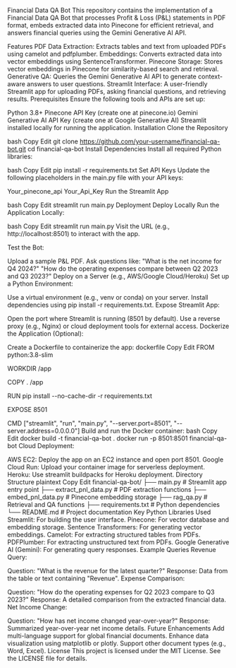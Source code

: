 Financial Data QA Bot
This repository contains the implementation of a Financial Data QA Bot that processes Profit & Loss (P&L) statements in PDF format, embeds extracted data into Pinecone for efficient retrieval, and answers financial queries using the Gemini Generative AI API.

Features
PDF Data Extraction: Extracts tables and text from uploaded PDFs using camelot and pdfplumber.
Embeddings: Converts extracted data into vector embeddings using SentenceTransformer.
Pinecone Storage: Stores vector embeddings in Pinecone for similarity-based search and retrieval.
Generative QA: Queries the Gemini Generative AI API to generate context-aware answers to user questions.
Streamlit Interface: A user-friendly Streamlit app for uploading PDFs, asking financial questions, and retrieving results.
Prerequisites
Ensure the following tools and APIs are set up:

Python 3.8+
Pinecone API Key (create one at pinecone.io)
Gemini Generative AI API Key (create one at Google Generative AI)
Streamlit installed locally for running the application.
Installation
Clone the Repository

bash
Copy
Edit
git clone https://github.com/your-username/financial-qa-bot.git
cd financial-qa-bot
Install Dependencies Install all required Python libraries:

bash
Copy
Edit
pip install -r requirements.txt
Set API Keys Update the following placeholders in the main.py file with your API keys:

Your_pinecone_api
Your_Api_Key
Run the Streamlit App

bash
Copy
Edit
streamlit run main.py
Deployment
Deploy Locally
Run the Application Locally:

bash
Copy
Edit
streamlit run main.py
Visit the URL (e.g., http://localhost:8501) to interact with the app.

Test the Bot:

Upload a sample P&L PDF.
Ask questions like:
"What is the net income for Q4 2024?"
"How do the operating expenses compare between Q2 2023 and Q3 2023?"
Deploy on a Server (e.g., AWS/Google Cloud/Heroku)
Set up a Python Environment:

Use a virtual environment (e.g., venv or conda) on your server.
Install dependencies using pip install -r requirements.txt.
Expose Streamlit App:

Open the port where Streamlit is running (8501 by default).
Use a reverse proxy (e.g., Nginx) or cloud deployment tools for external access.
Dockerize the Application (Optional):

Create a Dockerfile to containerize the app:
dockerfile
Copy
Edit
FROM python:3.8-slim

WORKDIR /app

COPY . /app

RUN pip install --no-cache-dir -r requirements.txt

EXPOSE 8501

CMD ["streamlit", "run", "main.py", "--server.port=8501", "--server.address=0.0.0.0"]
Build and run the Docker container:
bash
Copy
Edit
docker build -t financial-qa-bot .
docker run -p 8501:8501 financial-qa-bot
Cloud Deployment:

AWS EC2: Deploy the app on an EC2 instance and open port 8501.
Google Cloud Run: Upload your container image for serverless deployment.
Heroku: Use streamlit buildpacks for Heroku deployment.
Directory Structure
plaintext
Copy
Edit
financial-qa-bot/
├── main.py                  # Streamlit app entry point
├── extract_pnl_data.py      # PDF extraction functions
├── embed_pnl_data.py        # Pinecone embedding storage
├── rag_qa.py                # Retrieval and QA functions
├── requirements.txt         # Python dependencies
└── README.md                # Project documentation
Key Python Libraries Used
Streamlit: For building the user interface.
Pinecone: For vector database and embedding storage.
Sentence Transformers: For generating vector embeddings.
Camelot: For extracting structured tables from PDFs.
PDFPlumber: For extracting unstructured text from PDFs.
Google Generative AI (Gemini): For generating query responses.
Example Queries
Revenue Query:

Question: "What is the revenue for the latest quarter?"
Response: Data from the table or text containing "Revenue".
Expense Comparison:

Question: "How do the operating expenses for Q2 2023 compare to Q3 2023?"
Response: A detailed comparison from the extracted financial data.
Net Income Change:

Question: "How has net income changed year-over-year?"
Response: Summarized year-over-year net income details.
Future Enhancements
Add multi-language support for global financial documents.
Enhance data visualization using matplotlib or plotly.
Support other document types (e.g., Word, Excel).
License
This project is licensed under the MIT License. See the LICENSE file for details.
